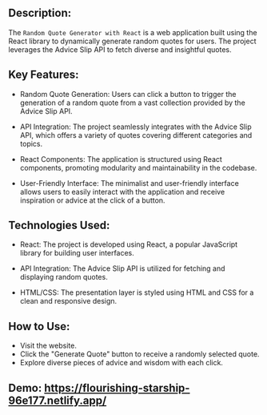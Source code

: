 ## Description:

The `Random Quote Generator with React` is a web application built using the React library to dynamically generate random quotes for users. The project leverages the Advice Slip API to fetch diverse and insightful quotes.

## Key Features:

- Random Quote Generation: Users can click a button to trigger the generation of a random quote from a vast collection provided by the Advice Slip API.

- API Integration: The project seamlessly integrates with the Advice Slip API, which offers a variety of quotes covering different categories and topics.

- React Components: The application is structured using React components, promoting modularity and maintainability in the codebase.

- User-Friendly Interface: The minimalist and user-friendly interface allows users to easily interact with the application and receive inspiration or advice at the click of a button.

## Technologies Used:

- React: The project is developed using React, a popular JavaScript library for building user interfaces.

- API Integration: The Advice Slip API is utilized for fetching and displaying random quotes.

- HTML/CSS: The presentation layer is styled using HTML and CSS for a clean and responsive design.

## How to Use:

- Visit the website.
- Click the "Generate Quote" button to receive a randomly selected quote.
- Explore diverse pieces of advice and wisdom with each click.

## Demo: https://flourishing-starship-96e177.netlify.app/
